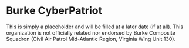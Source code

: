 # Burke CyberPatriot

This is simply a placeholder and will be filled at a later date (if at all). This organization is not officially related nor endorsed by Burke Composite Squadron (Civil Air Patrol Mid-Atlantic Region, Virginia Wing Unit 130). 
